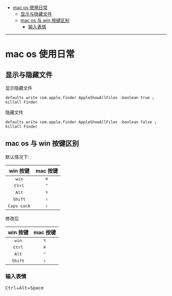 <!--toc-->

* [mac os 使用日常](#mac-os-使用日常)
	* [显示与隐藏文件](#显示与隐藏文件)
	* [mac os 与 win 按键区别](#mac-os-与-win-按键区别)
		* [输入表情](#输入表情)

<!-- tocstop -->

----

# mac os 使用日常

## 显示与隐藏文件

显示隐藏文件

```
defaults write com.apple.finder AppleShowAllFiles -boolean true ; killall Finder
```

隐藏文件

```
defaults write com.apple.finder AppleShowAllFiles -boolean false ; killall Finder
```

## mac os 与 win 按键区别

默认情况下:

| win 按键 | mac 按键 |
|:---------:|:---------:|
|<kbd>win</kbd>|<kbd>⌘</kbd>|
|<kbd>Ctrl</kbd>|<kbd>^</kbd>|
|<kbd>Alt</kbd>|<kbd>⌥</kbd>|
|<kbd>Shift</kbd>|<kbd>⇧</kbd>|
|<kbd>Caps Lock</kbd>|<kbd>⇪</kbd>|


修改后

| win 按键 | mac 按键 |
|:---------:|:---------:|
|<kbd>win</kbd>|<kbd>⌥</kbd>|
|<kbd>Ctrl</kbd>|<kbd>⌘</kbd>|
|<kbd>Alt</kbd>|<kbd>^</kbd>|
|<kbd>Shift</kbd>|<kbd>⇧</kbd>|


### 输入表情

<kbd>Ctrl</kbd>+<kbd>Alt</kbd>+<kbd>Space</kbd>
